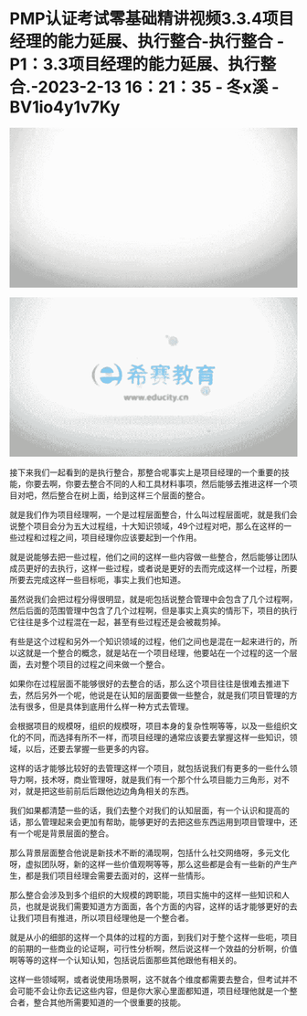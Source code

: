 # PMP认证考试零基础精讲视频3.3.4项目经理的能力延展、执行整合-执行整合 - P1：3.3项目经理的能力延展、执行整合.-2023-2-13 16：21：35 - 冬x溪 - BV1io4y1v7Ky

![](img/29edcdbac5f83671f9b36d1a398bd42f_0.png)

![](img/29edcdbac5f83671f9b36d1a398bd42f_1.png)

接下来我们一起看到的是执行整合，那整合呢事实上是项目经理的一个重要的技能，你要去啊，你要去整合不同的人和工具材料事项，然后能够去推进这样一个项目对吧，然后整合在树上面，给到这样三个层面的整合。

就是我们作为项目经理啊，一个是过程层面整合，什么叫过程层面呢，就是我们会说整个项目会分为五大过程组，十大知识领域，49个过程对吧，那么在这样的一些过程和过程之间，项目经理你应该要起到一个作用。

就是说能够去把一些过程，他们之间的这样一些内容做一些整合，然后能够让团队成员更好的去执行，这样一些过程，或者说是更好的去而完成这样一个过程，所要所要去完成这样一些目标呃，事实上我们也知道。

虽然说我们会把过程分得很明显，就是呃包括说整合管理中会包含了几个过程啊，然后后面的范围管理中包含了几个过程啊，但是事实上真实的情形下，项目的执行它往往是多个过程混在一起，甚至有些过程还是会被裁剪掉。

有些是这个过程和另外一个知识领域的过程，他们之间也是混在一起来进行的，所以这就是一个整合的概念，就是站在一个项目经理，他要站在一个过程的这一个层面，去对整个项目的过程之间来做一个整合。

如果你在过程层面不能够很好的去整合的话，那么这个项目往往是很难去推进下去，然后另外一个呢，他说是在认知的层面要做一些整合，就是我们项目管理的方法有很多，但是具体到底用什么样一种方式去管理。

会根据项目的规模呀，组织的规模呀，项目本身的复杂性啊等等，以及一些组织文化的不同，而选择有所不一样，而项目经理的通常应该要去掌握这样一些知识，领域，以后，还要去掌握一些更多的内容。

这样的话才能够比较好的去管理这样一个项目，就包括说我们有更多的一些什么领导力啊，技术呀，商业管理呀，就是我们有一个那个什么项目能力三角形，对不对，就是把这些前前后后跟他边边角角相关的东西。

我们如果都清楚一些的话，我们去整个对我们的认知层面，有一个认识和提高的话，那么管理起来会更加有帮助，能够更好的去把这些东西运用到项目管理中，还有一个呢是背景层面的整合。

那么背景层面整合他说是新技术不断的涌现啊，包括什么社交网络呀，多元文化呀，虚拟团队呀，新的这样一些价值观啊等等，那么这些都是会有一些新的产生产生，都是我们项目经理会需要去面对的，这样一些情形。

那么整合会涉及到多个组织的大规模的跨职能，项目实施中的这样一些知识和人员，也就是说我们需要知道方方面面，各个方面的内容，这样的话才能够更好的去让我们项目有推进，所以项目经理他是一个整合者。

就是从小的细部的这样一个具体的过程的方面，到我们对于整个这样一些呃，项目的前期的一些商业的论证啊，可行性分析啊，然后说这样一个效益的分析啊，价值啊等等的这样一个认知认知，包括说后面那些其他跟他有相关的。

这样一些领域啊，或者说使用场景啊，这不就各个维度都需要去整合，但考试并不会可能不会让你去记这些内容，但是你大家心里面都知道，项目经理他就是一个整合者，整合其他所需要知道的一个很重要的技能。

